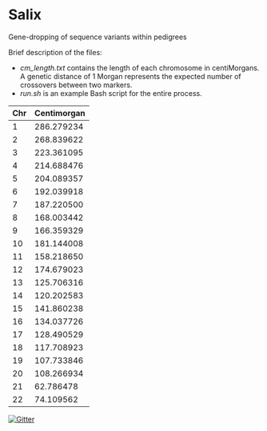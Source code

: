 # Salix

Gene-dropping of sequence variants within pedigrees

Brief description of the files:
* *cm_length.txt* contains the length of each chromosome in centiMorgans.  A genetic distance of 1 Morgan represents the expected number of crossovers between two markers.
* *run.sh* is an example Bash script for the entire process.

| Chr | Centimorgan
| --- | ---|
| 1 | 286.279234 |
| 2 | 268.839622 |
| 3 | 223.361095 |
| 4 | 214.688476 |
| 5 | 204.089357 |
| 6 | 192.039918 |
| 7 | 187.220500 |
| 8 | 168.003442 |
| 9 | 166.359329 |
| 10 | 181.144008 |
| 11 | 158.218650 |
| 12 | 174.679023 |
| 13 | 125.706316 |
| 14 | 120.202583 |
| 15 | 141.860238 |
| 16 | 134.037726 |
| 17 | 128.490529 |
| 18 | 117.708923 |
| 19 | 107.733846 |
| 20 | 108.266934 |
| 21 | 62.786478 |
| 22 | 74.109562 |




[![Gitter](https://badges.gitter.im/Join%20Chat.svg)](https://gitter.im/APLevine/Salix?utm_source=badge&utm_medium=badge&utm_campaign=pr-badge&utm_content=badge)
